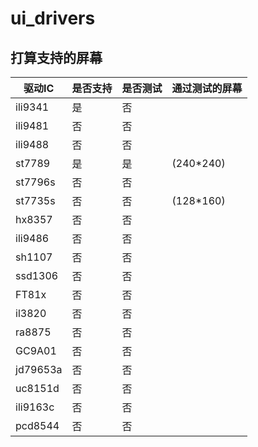 # ui_drivers

## 打算支持的屏幕

| 驱动IC | 是否支持 | 是否测试 | 通过测试的屏幕 |
|--------|----------|----------|----------------|
| ili9341  |    是    |    否    |                |
| ili9481  |    否    |    否    |                |
| ili9488  |    否    |    否    |                |
| st7789   |    是    |    是    |   (240*240)    |
| st7796s  |    否    |    否    |                |
| st7735s  |    否    |    否    |   (128*160)    |
| hx8357   |    否    |    否    |                |
| ili9486  |    否    |    否    |                |
| sh1107   |    否    |    否    |                |
| ssd1306  |    否    |    否    |                |
| FT81x    |    否    |    否    |                |
| il3820   |    否    |    否    |                |
| ra8875   |    否    |    否    |                |
| GC9A01   |    否    |    否    |                |
| jd79653a |    否    |    否    |                |
| uc8151d  |    否    |    否    |                |
| ili9163c |    否    |    否    |                |
| pcd8544  |    否    |    否    |                |